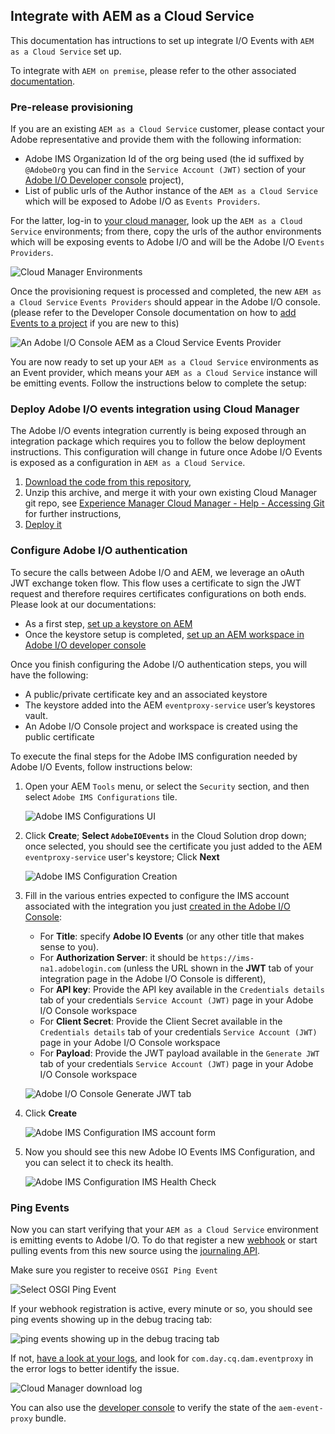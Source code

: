 
## Integrate with AEM as a Cloud Service

This documentation has intructions to set up integrate I/O Events with `AEM as a Cloud Service` set up.

To integrate with `AEM on premise`, please refer to the other associated [documentation](aem_on_premise_install.md).

### Pre-release provisioning

If you are an existing `AEM as a Cloud Service` customer, please contact your Adobe representative and provide them with the following information: 
* Adobe IMS Organization Id of the org being used (the id suffixed by `@AdobeOrg` you can find in the `Service Account (JWT)` section of your  [Adobe I/O Developer console](aem_console_setup.md) project),
* List of public urls of the Author instance of the `AEM as a Cloud Service` which will be exposed to Adobe I/O as `Events Providers`. 

For the latter, log-in to [your cloud manager](my.cloudmanager.adobe.com/), look up the `AEM as a Cloud Service` environments; 
from there, copy the urls of the author environments which will be exposing events to Adobe I/O and will be the Adobe I/O `Events Providers`. 

  ![Cloud Manager Environments](../img/cloud_manager_environments.png "Cloud Manager Environments")

Once the provisioning request is processed and completed, the new `AEM as a Cloud Service` `Events Providers` should appear in the Adobe I/O console.
(please refer to the Developer Console documentation on how to [add Events to a project](https://www.adobe.io/apis/experienceplatform/console/docs.html#!AdobeDocs/adobeio-console/master/services-add-event.md) 
if you are new to this)
 
  ![An Adobe I/O Console `AEM as a Cloud Service` Events Provider](../img/add_skyline_event_provider.png "An Adobe I/O Console `AEM as a Cloud Service` Events Provider")
 
You are now ready to set up your `AEM as a Cloud Service` environments as an Event provider, which means your `AEM as a Cloud Service` instance will be emitting events. 
Follow the instructions below to complete the setup: 

### Deploy Adobe I/O events integration using Cloud Manager

The Adobe I/O events integration currently is being exposed through an integration package which requires you to follow the below deployment instructions. This configuration will change in future once Adobe I/O Events is exposed as a configuration in `AEM as a Cloud Service`. 

1. [Download the code from this repository](https://github.com/AdobeDocs/adobeio-events/releases/download/2020_07_20_13_00/aem-event-proxy-skyline-2020_07_21_16_40.zip),
2. Unzip this archive, and merge it with your own existing Cloud Manager git repo,
see [Experience Manager Cloud Manager - Help - Accessing Git ](https://docs.adobe.com/content/help/en/experience-manager-cloud-manager/using/managing-code/accessing-git.html) 
for further instructions,
3. [Deploy it](https://docs.adobe.com/content/help/en/experience-manager-cloud-manager/using/how-to-use/deploying-code.html) 


### Configure Adobe I/O authentication

To secure the calls between Adobe I/O and AEM, we leverage an oAuth JWT exchange token flow.
This flow uses a certificate to sign the JWT request and therefore requires certificates configurations
on both ends. Please look at our documentations:
* As a first step, [set up a keystore on AEM](aem_keystore_setup.md) 
* Once the keystore setup is completed, [set up an AEM workspace in Adobe I/O developer console](aem_console_setup.md)

Once you finish configuring the Adobe I/O authentication steps, you will have the following:

* A public/private certificate key and an associated keystore
* The keystore added into the AEM `eventproxy-service` user&rsquo;s keystores vault.
* An Adobe I/O Console project and workspace is created using the public certificate

To execute the final steps for the Adobe IMS configuration needed by Adobe I/O Events, follow instructions below:

1. Open your AEM `Tools` menu, or select the `Security` section, and then select `Adobe IMS Configurations` tile.

   ![Adobe IMS Configurations UI](../img/events_aem_adobe-ims-conf-1.png "Adobe IMS Configurations UI")

2. Click **Create**;
   **Select `AdobeIOEvents`** in the Cloud Solution drop down; once selected, you should see the certificate you just added to the AEM `eventproxy-service` user's keystore;
   Click **Next**

    ![Adobe IMS Configuration Creation](../img/events_aem_adobe-ims-conf-2.png "Adobe IMS Configuration Creation")

3. Fill in the various entries expected to configure the IMS account associated with the integration
 you just [created in the Adobe I/O Console](aem_console_setup.md):
     * For **Title**: specify **Adobe IO Events** (or any other title that makes sense to you).
     * For **Authorization Server**: it should be `https://ims-na1.adobelogin.com` (unless the URL shown in the **JWT** tab of your integration page in the Adobe I/O Console is different),
     * For **API key**: Provide the API key available in the `Credentials details` tab of your credentials `Service Account (JWT)` page in your Adobe I/O Console workspace
     * For **Client Secret**: Provide the Client Secret available in the `Credentials details` tab of your credentials `Service Account (JWT)` page in your Adobe I/O Console workspace
     * For **Payload**: Provide the JWT payload available in the `Generate JWT` tab of your credentials `Service Account (JWT)` page in your Adobe I/O Console workspace
  
   ![Adobe I/O Console Generate JWT tab](../img/console_generate_jwt_tab.png "Adobe I/O Console Generate JWT tab")

4. Click **Create**

    ![Adobe IMS Configuration IMS account form](../img/events_aem_adobe-ims-conf-3.png "Adobe IMS Configuration IMS account form")

5. Now you should see this new Adobe IO Events IMS Configuration, and you can select it to check its health.

     ![Adobe IMS Configuration IMS Health Check](../img/events_aem_adobe-ims-conf-4.png "Adobe IMS Configuration Health Check")
      

### Ping Events 

Now you can start verifying that your `AEM as a Cloud Service` environment is emitting events to Adobe I/O.
To do that register a new [webhook](../intro/webhook_docs_intro.md) or start pulling events from this new source using the [journaling API](../intro/journaling_api.md).

Make sure you register to receive `OSGI Ping Event`

   ![Select OSGI Ping Event](../img/select_osgi_ping_event.png "Select OSGI Ping Event")
 
If your webhook registration is active, every minute or so, 
you should see ping events showing up in the debug tracing tab:

   ![ping events showing up in the debug tracing tab](../img/debug_tracing_osgi_ping_event.png "ping events showing up in the debug tracing tab")

If not, [have a look at your logs](https://docs.adobe.com/content/help/en/experience-manager-learn/cloud-service/debugging/debugging-aem-as-a-cloud-service/logs.html), and look for `com.day.cq.dam.eventproxy` in the error logs to better identify the issue.

  ![Cloud Manager download log](../img/cloudmanager_download_log.png "Cloud Manager download log")

You can also use the [developer console](https://docs.adobe.com/content/help/en/experience-manager-learn/cloud-service/debugging/debugging-aem-as-a-cloud-service/developer-console.html)
to verify the state of the `aem-event-proxy` bundle.

